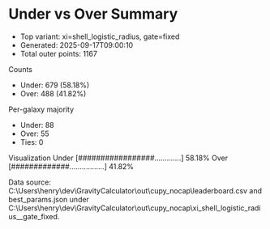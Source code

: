 # Under vs Over Summary

- Top variant: xi=shell_logistic_radius, gate=fixed
- Generated: 2025-09-17T09:00:10
- Total outer points: 1167

Counts
- Under: 679 (58.18%)
- Over: 488 (41.82%)

Per-galaxy majority
- Under: 88
- Over: 55
- Ties: 0

Visualization
Under  [#################.............] 58.18%
Over   [#############.................] 41.82%

Data source: C:\Users\henry\dev\GravityCalculator\out\cupy_nocap\leaderboard.csv and best_params.json under C:\Users\henry\dev\GravityCalculator\out\cupy_nocap\xi_shell_logistic_radius__gate_fixed.
